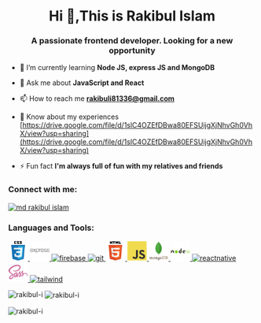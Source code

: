 <h1 align="center">Hi 👋,This is Rakibul Islam</h1>
<h3 align="center">A passionate frontend developer. Looking for a new opportunity</h3>

- 🌱 I’m currently learning **Node JS, express JS and MongoDB**

- 💬 Ask me about **JavaScript and React**

- 📫 How to reach me **rakibuli81336@gmail.com**

- 📄 Know about my experiences [https://drive.google.com/file/d/1slC4OZEfDBwa80EFSUijgXjNhvGh0VhX/view?usp=sharing](https://drive.google.com/file/d/1slC4OZEfDBwa80EFSUijgXjNhvGh0VhX/view?usp=sharing)

- ⚡ Fun fact **I'm always full of fun with my relatives and friends**

<h3 align="left">Connect with me:</h3>
<p align="left">
<a href="https://linkedin.com/in/md rakibul islam" target="blank"><img align="center" src="https://raw.githubusercontent.com/rahuldkjain/github-profile-readme-generator/master/src/images/icons/Social/linked-in-alt.svg" alt="md rakibul islam" height="30" width="40" /></a>
</p>

<h3 align="left">Languages and Tools:</h3>
<p align="left"> <a href="https://www.w3schools.com/css/" target="_blank" rel="noreferrer"> <img src="https://raw.githubusercontent.com/devicons/devicon/master/icons/css3/css3-original-wordmark.svg" alt="css3" width="40" height="40"/> </a> <a href="https://expressjs.com" target="_blank" rel="noreferrer"> <img src="https://raw.githubusercontent.com/devicons/devicon/master/icons/express/express-original-wordmark.svg" alt="express" width="40" height="40"/> </a> <a href="https://firebase.google.com/" target="_blank" rel="noreferrer"> <img src="https://www.vectorlogo.zone/logos/firebase/firebase-icon.svg" alt="firebase" width="40" height="40"/> </a> <a href="https://git-scm.com/" target="_blank" rel="noreferrer"> <img src="https://www.vectorlogo.zone/logos/git-scm/git-scm-icon.svg" alt="git" width="40" height="40"/> </a> <a href="https://www.w3.org/html/" target="_blank" rel="noreferrer"> <img src="https://raw.githubusercontent.com/devicons/devicon/master/icons/html5/html5-original-wordmark.svg" alt="html5" width="40" height="40"/> </a> <a href="https://developer.mozilla.org/en-US/docs/Web/JavaScript" target="_blank" rel="noreferrer"> <img src="https://raw.githubusercontent.com/devicons/devicon/master/icons/javascript/javascript-original.svg" alt="javascript" width="40" height="40"/> </a> <a href="https://www.mongodb.com/" target="_blank" rel="noreferrer"> <img src="https://raw.githubusercontent.com/devicons/devicon/master/icons/mongodb/mongodb-original-wordmark.svg" alt="mongodb" width="40" height="40"/> </a> <a href="https://nodejs.org" target="_blank" rel="noreferrer"> <img src="https://raw.githubusercontent.com/devicons/devicon/master/icons/nodejs/nodejs-original-wordmark.svg" alt="nodejs" width="40" height="40"/> </a> <a href="https://reactnative.dev/" target="_blank" rel="noreferrer"> <img src="https://reactnative.dev/img/header_logo.svg" alt="reactnative" width="40" height="40"/> </a> <a href="https://sass-lang.com" target="_blank" rel="noreferrer"> <img src="https://raw.githubusercontent.com/devicons/devicon/master/icons/sass/sass-original.svg" alt="sass" width="40" height="40"/> </a> <a href="https://tailwindcss.com/" target="_blank" rel="noreferrer"> <img src="https://www.vectorlogo.zone/logos/tailwindcss/tailwindcss-icon.svg" alt="tailwind" width="40" height="40"/> </a> </p>

<p><img align="left" src="https://github-readme-stats.vercel.app/api/top-langs?username=rakibul-i&show_icons=true&locale=en&layout=compact" alt="rakibul-i" /></p>

<p>&nbsp;<img align="center" src="https://github-readme-stats.vercel.app/api?usernamerakibul-i&show_icons=true&locale=en" alt="rakibul-i" /></p>

<p><img align="center" src="https://github-readme-streak-stats.herokuapp.com/?user=rakibul-i&" alt="rakibul-i" /></p>
